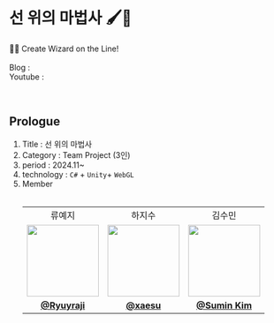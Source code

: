 # 선 위의 마법사 🖌🎉

🧙‍♂ Create Wizard on the Line! <br><br>
Blog :  <br>
Youtube :

<br>

## Prologue
1. Title : 선 위의 마법사
2. Category : Team Project (3인)
3. period : 2024.11~
4. technology : `C#` + `Unity`+ `WebGL`
5. Member <br><br> 
   <table>
 <tr>
    <td align="center"><a>류예지</a></a>
    <td align="center"><a>하지수</a></a>
    <td align="center"><a>김수민</a></a>
  </tr>
 <tr>
    <td align="center"><a href="https://github.com/Ryuyraji"><img src="https://avatars.githubusercontent.com/Ryuyraji" width="130px;" alt=""></a></td>
    <td align="center"><a href="https://github.com/xaesu"><img src="https://avatars.githubusercontent.com/xaesu" width="130px;" alt=""></a></td>
   <td align="center"><a href="https://github.com/SunowMin"><img src="https://avatars.githubusercontent.com/SunowMin" width="130px;" alt=""></a></td>
  </tr>
  <tr>
    <td align="center"><a href="https://github.com/Ryuyraji"><b>@Ryuyraji</b></a></td>
    <td align="center"><a href="https://github.com/xaesu"><b>@xaesu</b></a></td>
    <td align="center"><a href="https://github.com/SunowMin"><b>@Sumin Kim</b></a></td>
  </tr>
</table>
